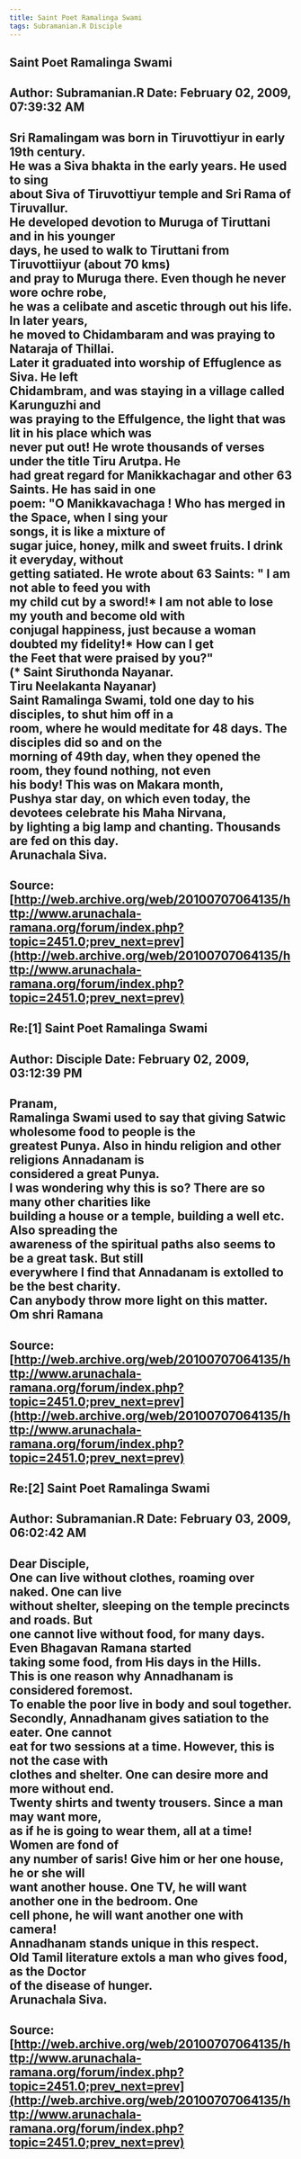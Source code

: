 ```yaml
--- 
title: Saint Poet Ramalinga Swami   
tags: Subramanian.R Disciple  
---  
```

## Saint Poet Ramalinga Swami  
Author: Subramanian.R       Date: February 02, 2009, 07:39:32 AM  
---  
Sri Ramalingam was born in Tiruvottiyur in early 19th century.   
He was a Siva bhakta in the early years. He used to sing   
about Siva of Tiruvottiyur temple and Sri Rama of Tiruvallur.   
He developed devotion to Muruga of Tiruttani and in his younger   
days, he used to walk to Tiruttani from Tiruvottiiyur (about 70 kms)   
and pray to Muruga there. Even though he never wore ochre robe,   
he was a celibate and ascetic through out his life. In later years,   
he moved to Chidambaram and was praying to Nataraja of Thillai.   
Later it graduated into worship of Effuglence as Siva. He left   
Chidambram, and was staying in a village called Karunguzhi and   
was praying to the Effulgence, the light that was lit in his place which was  
never put out! He wrote thousands of verses under the title Tiru Arutpa. He  
had great regard for Manikkachagar and other 63 Saints. He has said in one  
poem: "O Manikkavachaga ! Who has merged in the Space, when I sing your  
songs, it is like a mixture of   
sugar juice, honey, milk and sweet fruits. I drink it everyday, without  
getting satiated. He wrote about 63 Saints: " I am not able to feed you with  
my child cut by a sword!* I am not able to lose my youth and become old with  
conjugal happiness, just because a woman doubted my fidelity!* How can I get  
the Feet that were praised by you?"   
(* Saint Siruthonda Nayanar.  
Tiru Neelakanta Nayanar)   
Saint Ramalinga Swami, told one day to his disciples, to shut him off in a  
room, where he would meditate for 48 days. The disciples did so and on the  
morning of 49th day, when they opened the room, they found nothing, not even  
his body! This was on Makara month,   
Pushya star day, on which even today, the devotees celebrate his Maha Nirvana,  
by lighting a big lamp and chanting. Thousands are fed on this day.   
Arunachala Siva.
 ---  
Source:[http://web.archive.org/web/20100707064135/http://www.arunachala-ramana.org/forum/index.php?topic=2451.0;prev_next=prev](http://web.archive.org/web/20100707064135/http://www.arunachala-ramana.org/forum/index.php?topic=2451.0;prev_next=prev)   
---  

## Re:[1] Saint Poet Ramalinga Swami  
Author: Disciple            Date: February 02, 2009, 03:12:39 PM  
---  
Pranam,   
Ramalinga Swami used to say that giving Satwic wholesome food to people is the  
greatest Punya. Also in hindu religion and other religions Annadanam is  
considered a great Punya.   
I was wondering why this is so? There are so many other charities like  
building a house or a temple, building a well etc. Also spreading the  
awareness of the spiritual paths also seems to be a great task. But still  
everywhere I find that Annadanam is extolled to be the best charity.   
Can anybody throw more light on this matter.   
Om shri Ramana
 ---  
Source:[http://web.archive.org/web/20100707064135/http://www.arunachala-ramana.org/forum/index.php?topic=2451.0;prev_next=prev](http://web.archive.org/web/20100707064135/http://www.arunachala-ramana.org/forum/index.php?topic=2451.0;prev_next=prev)   
---  

## Re:[2] Saint Poet Ramalinga Swami  
Author: Subramanian.R       Date: February 03, 2009, 06:02:42 AM  
---  
Dear Disciple,   
One can live without clothes, roaming over naked. One can live   
without shelter, sleeping on the temple precincts and roads. But   
one cannot live without food, for many days. Even Bhagavan Ramana started  
taking some food, from His days in the Hills.   
This is one reason why Annadhanam is considered foremost.   
To enable the poor live in body and soul together.   
Secondly, Annadhanam gives satiation to the eater. One cannot   
eat for two sessions at a time. However, this is not the case with   
clothes and shelter. One can desire more and more without end.   
Twenty shirts and twenty trousers. Since a man may want more,   
as if he is going to wear them, all at a time! Women are fond of   
any number of saris! Give him or her one house, he or she will   
want another house. One TV, he will want another one in the bedroom. One  
cell phone, he will want another one with camera!   
Annadhanam stands unique in this respect.   
Old Tamil literature extols a man who gives food, as the Doctor   
of the disease of hunger.   
Arunachala Siva.
 ---  
Source:[http://web.archive.org/web/20100707064135/http://www.arunachala-ramana.org/forum/index.php?topic=2451.0;prev_next=prev](http://web.archive.org/web/20100707064135/http://www.arunachala-ramana.org/forum/index.php?topic=2451.0;prev_next=prev)   
---  

